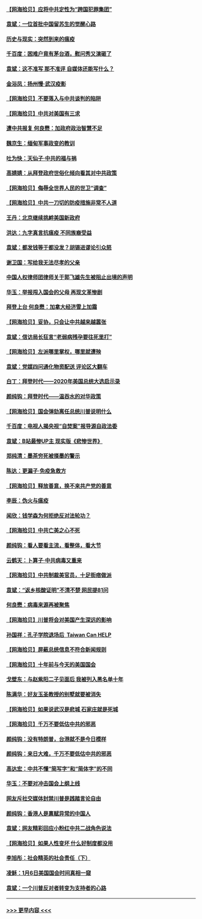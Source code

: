 #### [【网海拾贝】应将中共定性为“跨国犯罪集团”](../pages/nsc993/n12740430.md?t=02090051) 
#### [袁斌：一位首批中国留苏生的觉醒心路](../pages/nsc993/n12740396.md?t=02090051) 
#### [历史与现实：突然到来的瘟疫](../pages/nsc993/n12738507.md?t=02090051) 
#### [千百度：困难户竟有茅台酒，慰问秀又演砸了](../pages/nsc993/n12738362.md?t=02090051) 
#### [袁斌：这不准写 那不准评 自媒体还能写什么？](../pages/nsc993/n12737833.md?t=02090051) 
#### [金浴凤：扬州慢‧武汉疫影](../pages/nsc993/n12737248.md?t=02090051) 
#### [【网海拾贝】不要落入与中共谈判的陷阱](../pages/nsc993/n12735229.md?t=02090051) 
#### [【网海拾贝】中共对美国有三求](../pages/nsc993/n12735197.md?t=02090051) 
#### [遭中共报复 何良懋：加政府政治智慧不足](../pages/nsc993/n12734323.md?t=02090051) 
#### [魏京生：缅甸军事政变的教训](../pages/nsc993/n12732470.md?t=02090051) 
#### [吐为快：天仙子·中共的福与祸](../pages/nsc993/n12732165.md?t=02090051) 
#### [高婧婧：从拜登政府世俗化倾向看其对中共政策](../pages/nsc993/n12730028.md?t=02090051) 
#### [【网海拾贝】侮辱全世界人民的世卫“调查”](../pages/nsc993/n12727884.md?t=02090051) 
#### [【网海拾贝】中共一刀切的防疫措施非常不人道](../pages/nsc993/n12724879.md?t=02090051) 
#### [王丹：北京继续挑衅美国新政府](../pages/nsc993/n12722456.md?t=02090051) 
#### [洪达：九字真言抗瘟疫 不同族裔受益](../pages/nsc993/n12722448.md?t=02090051) 
#### [袁斌：都发钱等于都没发？胡锡进谬论引众怒](../pages/nsc993/n12722393.md?t=02090051) 
#### [谢卫国：写给我无法尽孝的父亲](../pages/nsc993/n12720325.md?t=02090051) 
#### [中国人权律师团律师关于郭飞雄先生被阻止出境的声明](../pages/nsc993/n12720203.md?t=02090051) 
#### [华玉：举报闯入国会的父母 再现文革惨剧](../pages/nsc993/n12719070.md?t=02090051) 
#### [拜登上台 何良懋：加拿大经济雪上加霜](../pages/nsc993/n12718943.md?t=02090051) 
#### [【网海拾贝】妥协，只会让中共越来越嚣张](../pages/nsc993/n12717392.md?t=02090051) 
#### [袁斌：信访局长狂言“老弱病残孕要往死里打”](../pages/nsc993/n12717343.md?t=02090051) 
#### [【网海拾贝】左派哪里掌权，哪里就遭殃](../pages/nsc993/n12715009.md?t=02090051) 
#### [袁斌：党媒四问通化物资配送 评论区大翻车](../pages/nsc993/n12714950.md?t=02090051) 
#### [白丁：拜登时代——2020年美国总统大选启示录](../pages/nsc993/n12714920.md?t=02090051) 
#### [颜纯钩：拜登时代——温吞水的对华政策](../pages/nsc993/n12713245.md?t=02090051) 
#### [【网海拾贝】国会弹劾离任总统川普说明什么](../pages/nsc993/n12712816.md?t=02090051) 
#### [千百度：电视人揭央视“自焚案”报导源自政法委](../pages/nsc993/n12709760.md?t=02090051) 
#### [袁斌：B站最惨UP主 现实版《悲惨世界》](../pages/nsc993/n12709686.md?t=02090051) 
#### [郑纯清：墨茶穷死被搽墨的警示](../pages/nsc993/n12709262.md?t=02090051) 
#### [陈达：更漏子·免疫急救方](../pages/nsc993/n12709244.md?t=02090051) 
#### [【网海拾贝】释放善意，换不来共产党的善意](../pages/nsc993/n12708361.md?t=02090051) 
#### [李辰：伪火与瘟疫](../pages/nsc993/n12707981.md?t=02090051) 
#### [闻欣：钱学森为何拒绝反对法轮功？](../pages/nsc993/n12707407.md?t=02090051) 
#### [【网海拾贝】中共亡美之心不死](../pages/nsc993/n12707621.md?t=02090051) 
#### [颜纯钩：看人要看主流，看整体，看大节](../pages/nsc993/n12707536.md?t=02090051) 
#### [云鹤天：卜算子‧中共病毒又重来](../pages/nsc993/n12707408.md?t=02090051) 
#### [【网海拾贝】中共制裁美官员，十足街痞做派](../pages/nsc993/n12705115.md?t=02090051) 
#### [袁斌：“返乡核酸证明”不清不楚 网民提81问](../pages/nsc993/n12704982.md?t=02090051) 
#### [何良懋：病毒来源再被聚焦](../pages/nsc993/n12704944.md?t=02090051) 
#### [【网海拾贝】川普将会对美国产生深远的影响](../pages/nsc993/n12703045.md?t=02090051) 
#### [孙国祥：孔子学院退场后  Taiwan Can HELP](../pages/nsc993/n12702430.md?t=02090051) 
#### [【网海拾贝】屏蔽总统信息不符合新闻规则](../pages/nsc993/n12699998.md?t=02090051) 
#### [【网海拾贝】十年前与今天的美国国会](../pages/nsc993/n12696993.md?t=02090051) 
#### [戈壁东：与赵紫阳二子见面后 我被列入黑名单十年](../pages/nsc993/n12696215.md?t=02090051) 
#### [陈满华：好友玉圣教授的别墅就要被消失](../pages/nsc993/n12695411.md?t=02090051) 
#### [【网海拾贝】如果说武汉是悲城 石家庄就是死城](../pages/nsc993/n12694589.md?t=02090051) 
#### [【网海拾贝】千万不要低估中共的邪恶](../pages/nsc993/n12692771.md?t=02090051) 
#### [颜纯钩：没有特朗普，台港就不是今日模样](../pages/nsc993/n12692678.md?t=02090051) 
#### [颜纯钩：来日大难，千万不要低估中共的邪恶](../pages/nsc993/n12692080.md?t=02090051) 
#### [高达宏：中共不懂“简写字”和“简体字”的不同](../pages/nsc993/n12692068.md?t=02090051) 
#### [华玉：不要对冲击国会上纲上线](../pages/nsc993/n12689948.md?t=02090051) 
#### [网友斥社交媒体封禁川普是践踏言论自由](../pages/nsc993/n12687482.md?t=02090051) 
#### [颜纯钩：香港人是禀赋异常的中国人](../pages/nsc993/n12685142.md?t=02090051) 
#### [袁斌：网友精彩回应小粉红中共二战角色说法](../pages/nsc993/n12684994.md?t=02090051) 
#### [【网海拾贝】如果人性变坏 什么好制度都没用](../pages/nsc993/n12683000.md?t=02090051) 
#### [李旭彤：社会精英的社会责任（下）](../pages/nsc993/n12680604.md?t=02090051) 
#### [凌稣：1月6日美国国会时间真相一窥](../pages/nsc993/n12682780.md?t=02090051) 
#### [袁斌：一个川普反对者转变为支持者的心路](../pages/nsc993/n12682700.md?t=02090051) 

----
#### [ >>> 更早内容 <<< ](../indexes/nsc993-earlier.md)
